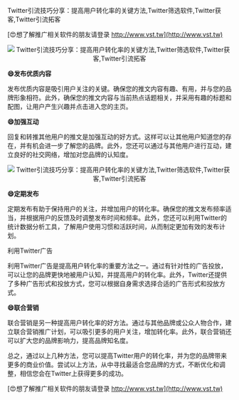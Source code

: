 Twitter引流技巧分享：提高用户转化率的关键方法,Twitter筛选软件,Twitter获客,Twitter引流拓客

[😍想了解推广相关软件的朋友请登录 http://www.vst.tw](http://www.vst.tw)

 <center><img src="https://vst.tw/MP4/tuiguang/png/7.png" alt="Twitter引流技巧分享：提高用户转化率的关键方法,Twitter筛选软件,Twitter获客,Twitter引流拓客"></center>

**😄发布优质内容**

发布优质内容是吸引用户关注的关键。确保您的推文内容有趣、有用，并与您的品牌形象相符。此外，确保您的推文内容与当前热点话题相关，并采用有趣的标题和配图，让用户产生兴趣并点击进入您的主页。

**😄加强互动**

回复和转推其他用户的推文是加强互动的好方式。这样可以让其他用户知道您的存在，并有机会进一步了解您的品牌。此外，您还可以通过与其他用户进行互动，建立良好的社交网络，增加对您品牌的认知度。

 <center><img src="https://vst.tw/MP4/tuiguang/png/0.png" alt="Twitter引流技巧分享：提高用户转化率的关键方法,Twitter筛选软件,Twitter获客,Twitter引流拓客"></center>

**😄定期发布**

定期发布有助于保持用户的关注，并增加用户的转化率。确保您的推文发布频率适当，并根据用户的反馈及时调整发布时间和频率。此外，您还可以利用Twitter的统计数据分析工具，了解用户使用习惯和活跃时间，从而制定更加有效的发布计划。

利用Twitter广告

利用Twitter广告是提高用户转化率的重要方法之一。通过有针对性的广告投放，可以让您的品牌更快地被用户认知，并提高用户的转化率。此外，Twitter还提供了多种广告形式和投放方式，您可以根据自身需求选择合适的广告形式和投放方式。

**😄联合营销**

联合营销是另一种提高用户转化率的好方法。通过与其他品牌或公众人物合作，建立联合营销推广计划，可以吸引更多的用户关注，增加转化率。此外，联合营销还可以扩大您的品牌影响力，提高品牌知名度。

总之，通过以上几种方法，您可以提高Twitter用户的转化率，并为您的品牌带来更多的商业价值。尝试以上方法，从中寻找最适合您品牌的方式，不断优化和调整，相信您会在Twitter上获得更多的成功。

[😍想了解推广相关软件的朋友请登录 http://www.vst.tw](http://www.vst.tw)



